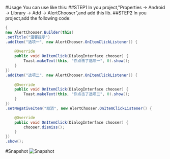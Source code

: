 #Usage
You can use like this:
##STEP1
In you project,"Properties -> Android -> Library -> Add -> AlertChooser”,and add this lib.
##STEP2
In you project,add the following code:

```java
{
new AlertChooser.Builder(this)
.setTitle("温馨提示")
.addItem("选项一", new AlertChooser.OnItemClickListener() {
					
	@Override
	public void OnItemClick(DialogInterface chooser) {
		Toast.makeText(this, "你点击了选项一", 0).show();
	}
})
.addItem("选项二", new AlertChooser.OnItemClickListener() {
					
	@Override
	public void OnItemClick(DialogInterface chooser) {
		Toast.makeText(this, "你点击了选项二", 0).show();
	}
})
.setNegativeItem("取消", new AlertChooser.OnItemClickListener() {

	@Override
	public void OnItemClick(DialogInterface chooser) {
		chooser.dismiss();
	}
})
.show();
```

#Snapshot
![Snapshot](http://s7.sinaimg.cn/middle/0021tin2gy6MHLZo2p006&690)


